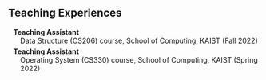 ## Teaching Experiences

<h4 style="margin:0 10px 0;">Teaching Assistant</h4>

<ul style="margin:0 0 5px;">
  <autocolor>Data Structure (CS206) course, School of Computing, KAIST (Fall 2022)</autocolor>
</ul>


<h4 style="margin:0 10px 0;">Teaching Assistant</h4>

<ul style="margin:0 0 5px;">
  <autocolor>Operating System (CS330) course, School of Computing, KAIST (Spring 2022)</autocolor>
</ul>

<!-- <h4 style="margin:0 10px 0;">Journal Reviewers</h4>

<ul style="margin:0 0 20px;">
  <li><a href="https://www.computer.org/csdl/journal/tp"><autocolor>IEEE Transactions on Pattern Analysis and Machine Intelligence (TPAMI)</autocolor></a></li>
  <li><a href="https://www.springer.com/journal/11263"><autocolor>International Journal of Computer Vision (IJCV)</autocolor></a></li>
</ul> -->